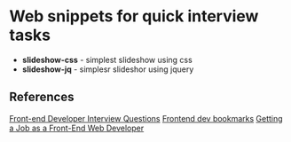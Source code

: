 Web snippets for quick interview tasks
===

* <b>slideshow-css</b> - simplest slideshow using css
* <b>slideshow-jq</b> - simplesr slideshor using jquery

References
---

[Front-end Developer Interview Questions](https://github.com/darcyclarke/Front-end-Developer-Interview-Questions)
[Frontend dev bookmarks](https://github.com/dypsilon/frontend-dev-bookmarks)
[Getting a Job as a Front-End Web Developer](http://blog.danielna.com/getting-a-job-as-a-front-end-web-developer.html)